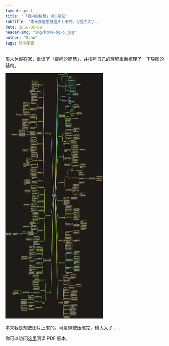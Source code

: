 ```yaml
---
layout: post
title: "「提问的智慧」读书笔记"
subtitle: '本来我是想放图片上来的，可是太大了……'
date: 2016-05-09
header-img: "img/home-bg-o.jpg"
author: "Echo"
tags: 读书笔记
---
```


周末休假在家，重读了「提问的智慧」，并按照自己的理解重新梳理了一下导图的结构。

![](/img/in-post/wit_of_ask.jpg)

本来我是想放图片上来的，可是即使压缩完，也太大了……

你可以访问[这里](https://github.com/echohn/smart-questions-mindmap/blob/master/提问的智慧.pdf)阅读 PDF 版本。


